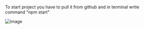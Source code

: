 To start project you have to pull it from github and in terminal wrtie command "npm start"

![image](https://github.com/Dylaixo/ReactCV/assets/100869542/129211a0-9d67-4ab5-9028-a12b7a3af84f)
